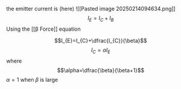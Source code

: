 the emitter current is (here)
![[Pasted image 20250214094634.png]]
$$I_{E}=I_{C}+I_{B}$$
Using the [[β Force]] equation 

$$I_{E}=I_{C}+\dfrac{I_{C}}{\beta}$$
$$I_{C}=\alpha I_{E}$$
where
$$\alpha=\dfrac{\beta}{\beta+1}$$
$\alpha=1$ when $\beta$ is large
